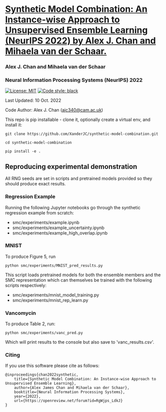 # [Synthetic Model Combination: An Instance-wise Approach to Unsupervised Ensemble Learning (NeurIPS 2022) by Alex J. Chan and Mihaela van der Schaar.](https://openreview.net/forum?id=RgWjps_LdkJ)

### Alex J. Chan and Mihaela van der Schaar

### Neural Information Processing Systems (NeurIPS) 2022

 [![License: MIT](https://img.shields.io/badge/License-MIT-blue.svg)](https://opensource.org/licenses/MIT)
 <a href="https://github.com/psf/black"><img alt="Code style: black" src="https://img.shields.io/badge/code%20style-black-000000.svg"></a>

Last Updated: 10 Oct. 2022

Code Author: Alex J. Chan (ajc340@cam.ac.uk)

This repo is pip installable - clone it, optionally create a virtual env, and install it:

```shell
git clone https://github.com/XanderJC/synthetic-model-combination.git

cd synthetic-model-combination

pip install -e .
```

## Reproducing experimental demonstration

All RNG seeds are set in scripts and pretrained models provided so they should produce exact results.

### Regression Example

Running the following Jupyter notebooks go through the synthetic regression example from scratch:

- smc/experiments/example.ipynb
- smc/experiments/example_uncertainty.ipynb
- smc/experiments/example_high_overlap.ipynb


### MNIST

To produce Figure 5, run

```shell
python smc/experiments/MNIST_pred_results.py
```

This script loads pretrained models for both the ensemble members and the SMC representation which can themselves be trained with the following scripts respectively:

- smc/experiments/mnist_model_training.py
- smc/experiments/mnist_rep_learn.py

### Vancomycin

To produce Table 2, run:

```shell
python smc/experiments/vanc_pred.py
```

Which will print results to the console but also save to 'vanc_results.csv'.

### Citing 

If you use this software please cite as follows:

```
@inproceedings{chan2022synthetic,
    title={Synthetic Model Combination: An Instance-wise Approach to Unsupervised Ensemble Learning},
    author={Alex James Chan and Mihaela van der Schaar},
    booktitle={Neural Information Processing Systems},
    year={2022},
    url={https://openreview.net/forum?id=RgWjps_LdkJ}
}
```
